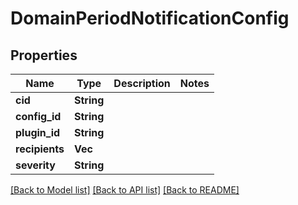 # DomainPeriodNotificationConfig

## Properties

Name | Type | Description | Notes
------------ | ------------- | ------------- | -------------
**cid** | **String** |  |
**config_id** | **String** |  |
**plugin_id** | **String** |  |
**recipients** | **Vec<String>** |  |
**severity** | **String** |  |

[[Back to Model list]](../README.md#documentation-for-models) [[Back to API list]](../README.md#documentation-for-api-endpoints) [[Back to README]](../README.md)
